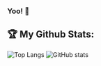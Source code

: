 ### Yoo! 👋

## :trophy: My Github Stats:

<!--
![](https://visitor-badge.laobi.icu/badge?page_id=Samyak2390.Samyak2390)
[![Github](https://img.shields.io/github/followers/Samyak2390?label=Follow&style=social)](https://github.com/Samyak2390) -->
![Top Langs](https://github-readme-stats.vercel.app/api/top-langs/?username=Samyak2390&langs_count=10&theme=tokyonight&hide=css,html,jupyter%20notebook)
![GitHub stats](https://github-readme-stats.vercel.app/api?username=Samyak2390&show_icons=true&theme=tokyonight)

